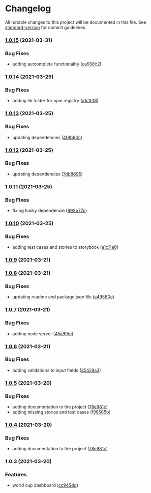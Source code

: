 # Changelog

All notable changes to this project will be documented in this file. See [standard-version](https://github.com/conventional-changelog/standard-version) for commit guidelines.

### [1.0.15](https://github.com/ventoji/world-cup-dashboard/compare/v1.0.14...v1.0.15) (2021-03-31)


### Bug Fixes

* adding autcomplete functionality ([ea938c2](https://github.com/ventoji/world-cup-dashboard/commit/ea938c27e3b148339a85b81c0020a9da0ad93b97))

### [1.0.14](https://github.com/ventoji/world-cup-dashboard/compare/v1.0.13...v1.0.14) (2021-03-29)


### Bug Fixes

* adding lib folder for npm registry ([a1c10f8](https://github.com/ventoji/world-cup-dashboard/commit/a1c10f89edca5e2c08f2fb1d742253fa3ed0b121))

### [1.0.13](https://github.com/ventoji/world-cup-dashboard/compare/v1.0.12...v1.0.13) (2021-03-25)


### Bug Fixes

* updating dependencies ([4f8b90c](https://github.com/ventoji/world-cup-dashboard/commit/4f8b90cf57b1d7ec17563d7cfaae5ecc514156b5))

### [1.0.12](https://github.com/ventoji/world-cup-dashboard/compare/v1.0.11...v1.0.12) (2021-03-25)


### Bug Fixes

* updating dependencies ([7db8695](https://github.com/ventoji/world-cup-dashboard/commit/7db8695e2aebf8eb0f0ca1ca099e2ff88d829b27))

### [1.0.11](https://github.com/ventoji/world-cup-dashboard/compare/v1.0.10...v1.0.11) (2021-03-25)


### Bug Fixes

* fixing husky dependencie ([992b77c](https://github.com/ventoji/world-cup-dashboard/commit/992b77cc2db5f2fd446a349e31309f8cce3b90ca))

### [1.0.10](https://github.com/ventoji/world-cup-dashboard/compare/v1.0.9...v1.0.10) (2021-03-25)


### Bug Fixes

* adding test cases and stories to storybook ([a1c11a0](https://github.com/ventoji/world-cup-dashboard/commit/a1c11a0027ad1ffa686351d07df597ae6edbdf4b))

### [1.0.9](https://github.com/ventoji/world-cup-dashboard/compare/v1.0.8...v1.0.9) (2021-03-21)

### [1.0.8](https://github.com/ventoji/world-cup-dashboard/compare/v1.0.7...v1.0.8) (2021-03-21)


### Bug Fixes

* updating readme and package.json file ([a49560e](https://github.com/ventoji/world-cup-dashboard/commit/a49560e3738fcb207cbb527d9cd39568fa82a42d))

### [1.0.7](https://github.com/ventoji/world-cup-dashboard/compare/v1.0.6...v1.0.7) (2021-03-21)


### Bug Fixes

* adding node server ([45a9f5e](https://github.com/ventoji/world-cup-dashboard/commit/45a9f5e1a169132646fb5fb19d89f7a6f0bed105))

### [1.0.6](https://github.com/ventoji/world-cup-dashboard/compare/v1.0.5...v1.0.6) (2021-03-21)


### Bug Fixes

* adding validations to input fields ([35429a3](https://github.com/ventoji/world-cup-dashboard/commit/35429a3e620ff18ae8a790297153f2c36b02d7a6))

### [1.0.5](https://github.com/ventoji/world-cup-dashboard/compare/v1.0.3...v1.0.5) (2021-03-20)


### Bug Fixes

* adding documentation to the project ([78e981c](https://github.com/ventoji/world-cup-dashboard/commit/78e981c41b9b2cf2a4b337769db594a6dc309b1d))
* adding missing stories and test cases ([f98585b](https://github.com/ventoji/world-cup-dashboard/commit/f98585bc974ba665474f2d67f2e82644b6d99420))

### [1.0.4](https://github.com/ventoji/world-cup-dashboard/compare/v1.0.3...v1.0.4) (2021-03-20)


### Bug Fixes

* adding documentation to the project ([78e981c](https://github.com/ventoji/world-cup-dashboard/commit/78e981c41b9b2cf2a4b337769db594a6dc309b1d))

### 1.0.3 (2021-03-20)


### Features

* world cup dashboard ([cc945dd](https://github.com/ventoji/world-cup-dashboard/commit/cc945dd5997d22f2c17828fa7c1da3332e938673))
